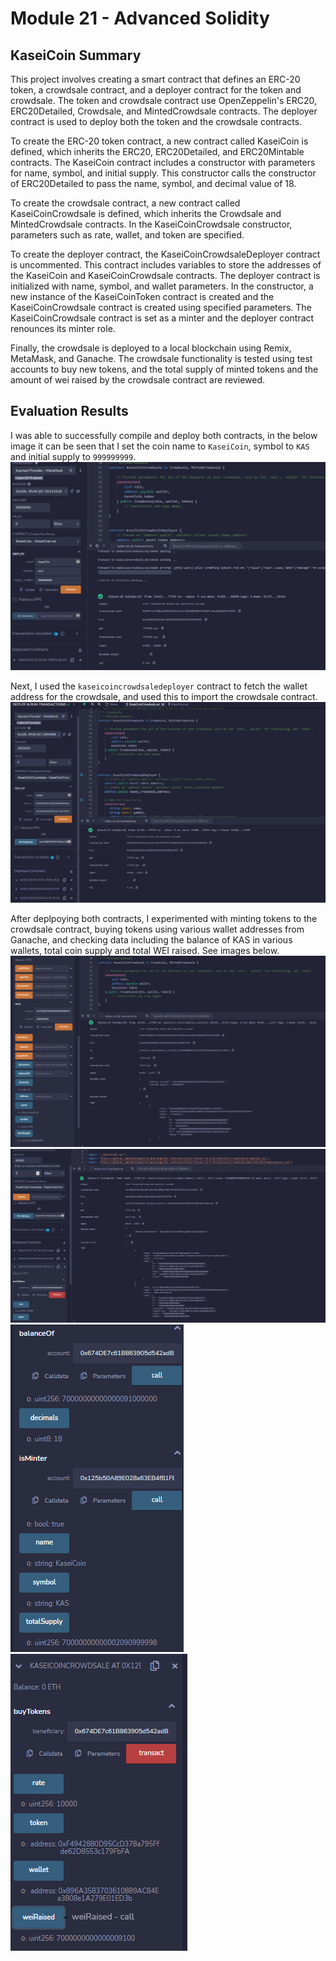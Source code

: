 # Module 21 - Advanced Solidity
## KaseiCoin Summary
This project involves creating a smart contract that defines an ERC-20 token, a crowdsale contract, and a deployer contract for the token and crowdsale. The token and crowdsale contract use OpenZeppelin's ERC20, ERC20Detailed, Crowdsale, and MintedCrowdsale contracts. The deployer contract is used to deploy both the token and the crowdsale contracts.

To create the ERC-20 token contract, a new contract called KaseiCoin is defined, which inherits the ERC20, ERC20Detailed, and ERC20Mintable contracts. The KaseiCoin contract includes a constructor with parameters for name, symbol, and initial supply. This constructor calls the constructor of ERC20Detailed to pass the name, symbol, and decimal value of 18.

To create the crowdsale contract, a new contract called KaseiCoinCrowdsale is defined, which inherits the Crowdsale and MintedCrowdsale contracts. In the KaseiCoinCrowdsale constructor, parameters such as rate, wallet, and token are specified.

To create the deployer contract, the KaseiCoinCrowdsaleDeployer contract is uncommented. This contract includes variables to store the addresses of the KaseiCoin and KaseiCoinCrowdsale contracts. The deployer contract is initialized with name, symbol, and wallet parameters. In the constructor, a new instance of the KaseiCoinToken contract is created and the KaseiCoinCrowdsale contract is created using specified parameters. The KaseiCoinCrowdsale contract is set as a minter and the deployer contract renounces its minter role.

Finally, the crowdsale is deployed to a local blockchain using Remix, MetaMask, and Ganache. The crowdsale functionality is tested using test accounts to buy new tokens, and the total supply of minted tokens and the amount of wei raised by the crowdsale contract are reviewed.

## Evaluation Results
I was able to successfully compile and deploy both contracts, in the below image it can be seen that I set the coin name to `KaseiCoin`, symbol to `KAS` and initial supply to `999999999`. 
![kasei_coin_contract](evaluation_evidence/deploy_kaseicoin_contract.PNG)

Next, I used the `kaseicoincrowdsaledeployer` contract to fetch the wallet address for the crowdsale, and used this to import the crowdsale contract.
![kaseicoin_deployer](evaluation_evidence/deploy_kaseicoincrowdsale_contract.PNG)

After deplpoying both contracts, I experimented with minting tokens to the crowdsale contract, buying tokens using various wallet addresses from Ganache, and checking data including the balance of KAS in various wallets, total coin supply and total WEI raised. See images below.
![crowdsale_mint](evaluation_evidence/crowdsale_mint.PNG)
![buy_tokens](evaluation_evidence/buytokens_1.PNG)
![balance_total_supply](evaluation_evidence/balanceof_and_totalsupply.PNG)
![weiraised](evaluation_evidence/weiraised.PNG)